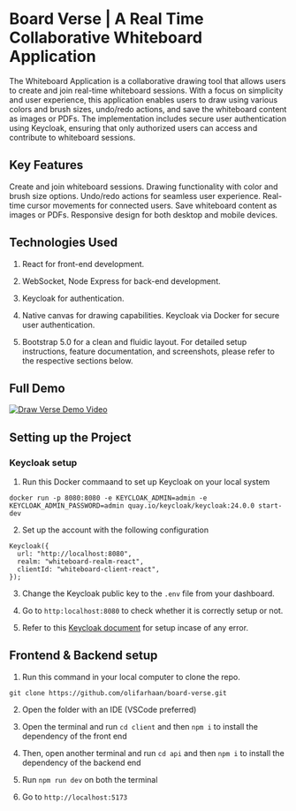 # Board Verse | A Real Time Collaborative Whiteboard Application

The Whiteboard Application is a collaborative drawing tool that allows users to create and join real-time whiteboard sessions. With a focus on simplicity and user experience, this application enables users to draw using various colors and brush sizes, undo/redo actions, and save the whiteboard content as images or PDFs. The implementation includes secure user authentication using Keycloak, ensuring that only authorized users can access and contribute to whiteboard sessions.

## Key Features

Create and join whiteboard sessions.
Drawing functionality with color and brush size options.
Undo/redo actions for seamless user experience.
Real-time cursor movements for connected users.
Save whiteboard content as images or PDFs.
Responsive design for both desktop and mobile devices.

## Technologies Used

1. React for front-end development.

2. WebSocket, Node Express for back-end development.

3. Keycloak for authentication.

4. Native canvas for drawing capabilities.
   Keycloak via Docker for secure user authentication.

5. Bootstrap 5.0 for a clean and fluidic layout.
   For detailed setup instructions, feature documentation, and screenshots, please refer to the respective sections below.

## Full Demo

[![Draw Verse Demo Video](https://imgur.com/a/v5vA07m)](https://youtu.be/iOeDbke1ZrU "Draw Verse Demo Video")

## Setting up the Project

### Keycloak setup

1. Run this Docker commaand to set up Keycloak on your local system

```
docker run -p 8080:8080 -e KEYCLOAK_ADMIN=admin -e KEYCLOAK_ADMIN_PASSWORD=admin quay.io/keycloak/keycloak:24.0.0 start-dev
```

2. Set up the account with the following configuration

```
Keycloak({
  url: "http://localhost:8080",
  realm: "whiteboard-realm-react",
  clientId: "whiteboard-client-react",
});

```

3. Change the Keycloak public key to the `.env` file from your dashboard.

4. Go to `http:localhost:8080` to check whether it is correctly setup or not.

5. Refer to this [Keycloak document](https://www.keycloak.org/getting-started/getting-started-docker) for setup incase of any error.

## Frontend & Backend setup

1. Run this command in your local computer to clone the repo.

```
git clone https://github.com/olifarhaan/board-verse.git

```

2. Open the folder with an IDE (VSCode preferred)

3. Open the terminal and run `cd client` and then `npm i` to install the dependency of the front end

4. Then, open another terminal and run `cd api` and then `npm i` to install the dependency of the backend end

5. Run `npm run dev` on both the terminal

6. Go to `http://localhost:5173`
